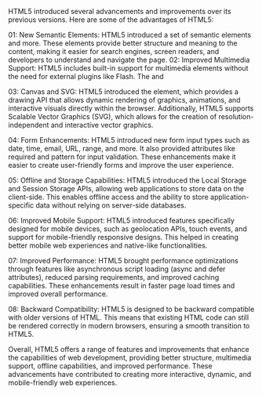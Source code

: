 HTML5 introduced several advancements and improvements over its previous versions. Here are some of the advantages of HTML5:

01: New Semantic Elements: HTML5 introduced a set of semantic elements and more. These elements provide better structure and meaning to the content, making it easier for search engines, screen readers, and developers to understand and navigate the page.
02: Improved Multimedia Support: HTML5 includes built-in support for multimedia elements without the need for external plugins like Flash. The and

03: Canvas and SVG: HTML5 introduced the element, which provides a drawing API that allows dynamic rendering of graphics, animations, and interactive visuals directly within the browser. Additionally, HTML5 supports Scalable Vector Graphics (SVG), which allows for the creation of resolution-independent and interactive vector graphics.

04: Form Enhancements: HTML5 introduced new form input types such as date, time, email, URL, range, and more. It also provided attributes like required and pattern for input validation. These enhancements make it easier to create user-friendly forms and improve the user experience.

05: Offline and Storage Capabilities: HTML5 introduced the Local Storage and Session Storage APIs, allowing web applications to store data on the client-side. This enables offline access and the ability to store application-specific data without relying on server-side databases.

06: Improved Mobile Support: HTML5 introduced features specifically designed for mobile devices, such as geolocation APIs, touch events, and support for mobile-friendly responsive designs. This helped in creating better mobile web experiences and native-like functionalities.

07: Improved Performance: HTML5 brought performance optimizations through features like asynchronous script loading (async and defer attributes), reduced parsing requirements, and improved caching capabilities. These enhancements result in faster page load times and improved overall performance.

08: Backward Compatibility: HTML5 is designed to be backward compatible with older versions of HTML. This means that existing HTML code can still be rendered correctly in modern browsers, ensuring a smooth transition to HTML5.

Overall, HTML5 offers a range of features and improvements that enhance the capabilities of web development, providing better structure, multimedia support, offline capabilities, and improved performance. These advancements have contributed to creating more interactive, dynamic, and mobile-friendly web experiences.

